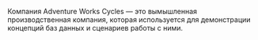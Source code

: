 Компания Adventure Works Cycles — это вымышленная производственная компания, которая используется для демонстрации концепций баз данных и сценариев работы с ними.